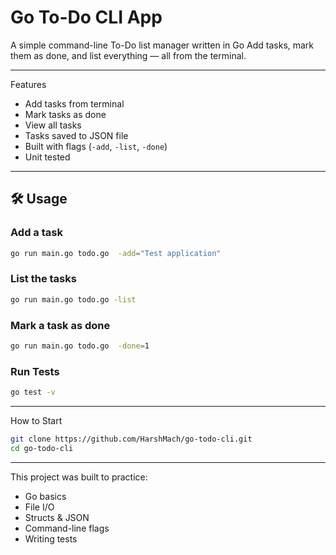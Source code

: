 # Go To-Do CLI App

A simple command-line To-Do list manager written in Go 
Add tasks, mark them as done, and list everything — all from the terminal. 

---

Features

- Add tasks from terminal
- Mark tasks as done
- View all tasks
- Tasks saved to JSON file
- Built with flags (`-add`, `-list`, `-done`)
- Unit tested 

---

## 🛠️ Usage

### Add a task

```bash
go run main.go todo.go  -add="Test application"
```
### List the tasks 

```bash
go run main.go todo.go -list
```

### Mark a task as done
```bash
go run main.go todo.go  -done=1
````

### Run Tests
```bash
go test -v
````
---
How to Start
```bash
git clone https://github.com/HarshMach/go-todo-cli.git
cd go-todo-cli
```
---
This project was built to practice:

- Go basics
- File I/O
- Structs & JSON
- Command-line flags
- Writing tests
